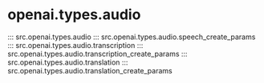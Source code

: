 # openai.types.audio

::: src.openai.types.audio
::: src.openai.types.audio.speech_create_params
::: src.openai.types.audio.transcription
::: src.openai.types.audio.transcription_create_params
::: src.openai.types.audio.translation
::: src.openai.types.audio.translation_create_params
